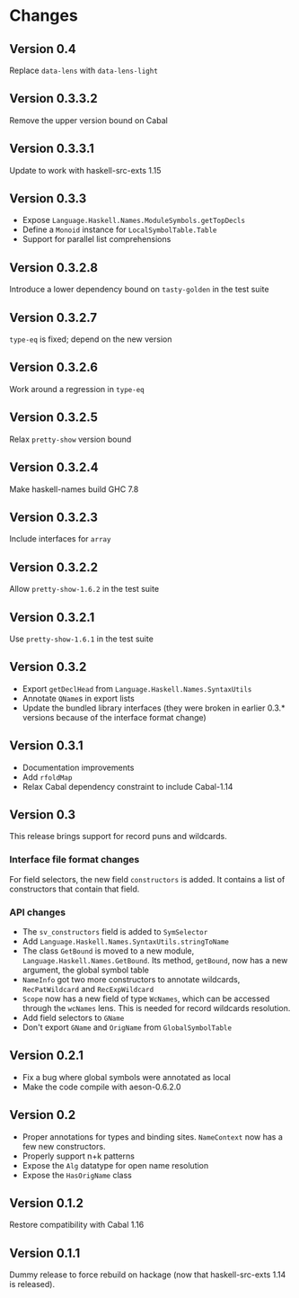 Changes
=======

Version 0.4
-----------

Replace `data-lens` with `data-lens-light`

Version 0.3.3.2
---------------

Remove the upper version bound on Cabal

Version 0.3.3.1
---------------

Update to work with haskell-src-exts 1.15

Version 0.3.3
-------------

* Expose `Language.Haskell.Names.ModuleSymbols.getTopDecls`
* Define a `Monoid` instance for `LocalSymbolTable.Table`
* Support for parallel list comprehensions

Version 0.3.2.8
---------------

Introduce a lower dependency bound on `tasty-golden` in the test suite

Version 0.3.2.7
---------------

`type-eq` is fixed; depend on the new version

Version 0.3.2.6
---------------

Work around a regression in `type-eq`

Version 0.3.2.5
---------------

Relax `pretty-show` version bound

Version 0.3.2.4
---------------

Make haskell-names build GHC 7.8

Version 0.3.2.3
---------------

Include interfaces for `array`

Version 0.3.2.2
---------------

Allow `pretty-show-1.6.2` in the test suite

Version 0.3.2.1
---------------

Use `pretty-show-1.6.1` in the test suite

Version 0.3.2
-------------

* Export `getDeclHead` from `Language.Haskell.Names.SyntaxUtils`
* Annotate `QName`s in export lists
* Update the bundled library interfaces (they were broken in earlier 0.3.*
  versions because of the interface format change)

Version 0.3.1
-------------

* Documentation improvements
* Add `rfoldMap`
* Relax Cabal dependency constraint to include Cabal-1.14

Version 0.3
-----------

This release brings support for record puns and wildcards.

### Interface file format changes

For field selectors, the new field `constructors` is added. It contains a list
of constructors that contain that field.

### API changes

* The `sv_constructors` field is added to `SymSelector`
* Add `Language.Haskell.Names.SyntaxUtils.stringToName`
* The class `GetBound` is moved to a new module,
  `Language.Haskell.Names.GetBound`. Its method, `getBound`, now has a new
  argument, the global symbol table
* `NameInfo` got two more constructors to annotate wildcards,
  `RecPatWildcard` and `RecExpWildcard`
* `Scope` now has a new field of type `WcNames`, which can be accessed
  through the `wcNames` lens. This is needed for record wildcards
  resolution.
* Add field selectors to `GName`
* Don't export `GName` and `OrigName` from `GlobalSymbolTable`


Version 0.2.1
-------------

* Fix a bug where global symbols were annotated as local
* Make the code compile with aeson-0.6.2.0

Version 0.2
-------------

* Proper annotations for types and binding sites. `NameContext` now has a few
  new constructors.
* Properly support n+k patterns
* Expose the `Alg` datatype for open name resolution
* Expose the `HasOrigName` class

Version 0.1.2
-------------

Restore compatibility with Cabal 1.16

Version 0.1.1
-------------

Dummy release to force rebuild on hackage (now that haskell-src-exts 1.14 is
released).
